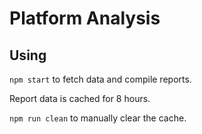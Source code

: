# Platform Analysis

## Using

`npm start` to fetch data and compile reports.

Report data is cached for 8 hours.

`npm run clean` to manually clear the cache.
